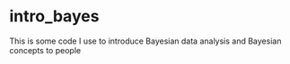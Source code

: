 # intro_bayes
This is some code I use to introduce Bayesian data analysis and Bayesian concepts to people
